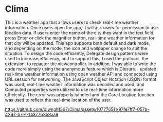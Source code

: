 # Clima

This is a weather app that allows users to check real-time weather information.
Once users open the app, it will ask users for permission to use location data.
If users enter the name of the city they want in the text field, press Enter or click the magnifier button, real-time weather information for that city will be updated.
This app supports both default and dark mode, and depending on the mode, the icon and wallpaper change to suit the situation.
To design the code efficiently, Delegate design patterns were used to increase efficiency, and to support this, I used the protocol, the extension, to repactor the viewcontroller.
In addition, I was able to write the code more simply using the anonymous feature which is Closure.
I updated real-time weather information using open weather API and connected using URL session for networking.
The JavaScript Object Notation (JSON) format was used, real-time weather information was decoded and used, and Computed properties were utilized to use real-time information more efficiently.
The error was properly handled and the Core Location function was used to reflect the real-time location of the user.



https://github.com/dlwngh1367/Clima/assets/107776511/97fe7ff7-057b-4347-b7e1-14377b358aa6

